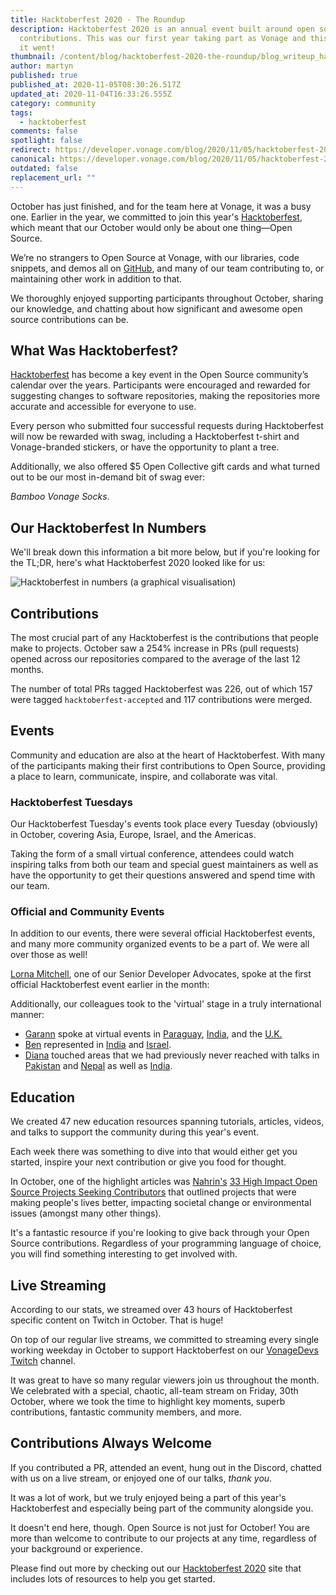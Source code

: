 ```yaml
---
title: Hacktoberfest 2020 - The Roundup
description: Hacktoberfest 2020 is an annual event built around open source
  contributions. This was our first year taking part as Vonage and this is how
  it went!
thumbnail: /content/blog/hacktoberfest-2020-the-roundup/blog_writeup_hacktoberfest_2020_1200x600.png
author: martyn
published: true
published_at: 2020-11-05T08:30:26.517Z
updated_at: 2020-11-04T16:33:26.555Z
category: community
tags:
  - hacktoberfest
comments: false
spotlight: false
redirect: https://developer.vonage.com/blog/2020/11/05/hacktoberfest-2020-the-roundup
canonical: https://developer.vonage.com/blog/2020/11/05/hacktoberfest-2020-the-roundup
outdated: false
replacement_url: ""
---
```

October has just finished, and for the team here at Vonage, it was a busy one. Earlier in the year, we committed to join this year's [Hacktoberfest](https://nexmo.dev/2GZcyHc), which meant that our October would only be about one thing—Open Source.

We’re no strangers to Open Source at Vonage, with our libraries, code snippets, and demos all on [GitHub](https://github.com/vonage), and many of our team contributing to, or maintaining other work in addition to that.

We thoroughly enjoyed supporting participants throughout October, sharing our knowledge, and chatting about how significant and awesome open source contributions can be.

## What Was Hacktoberfest?

[Hacktoberfest](https://nexmo.dev/2GZcyHc) has become a key event in the Open Source community’s calendar over the years. Participants were encouraged and rewarded for suggesting changes to software repositories, making the repositories more accurate and accessible for everyone to use.

Every person who submitted four successful requests during Hacktoberfest will now be rewarded with swag, including a Hacktoberfest t-shirt and Vonage-branded stickers, or have the opportunity to plant a tree.

Additionally, we also offered $5 Open Collective gift cards and what turned out to be our most in-demand bit of swag ever:

*Bamboo Vonage Socks*.

## Our Hacktoberfest In Numbers

We'll break down this information a bit more below, but if you're looking for the TL;DR, here's what Hacktoberfest 2020 looked like for us:

![Hacktoberfest in numbers (a graphical visualisation)](/content/blog/hacktoberfest-2020-the-roundup/hacktoberfest_visualised.png "Hacktoberfest in numbers (a graphical visualisation)")

## Contributions

The most crucial part of any Hacktoberfest is the contributions that people make to projects. October saw a 254% increase in PRs (pull requests) opened across our repositories compared to the average of the last 12 months.

The number of total PRs tagged Hacktoberfest was 226, out of which 157 were tagged `hacktoberfest-accepted` and 117 contributions were merged.

## Events

Community and education are also at the heart of Hacktoberfest. With many of the participants making their first contributions to Open Source, providing a place to learn, communicate, inspire, and collaborate was vital.

### Hacktoberfest Tuesdays

Our Hacktoberfest Tuesday's events took place every Tuesday (obviously) in October, covering Asia, Europe, Israel, and the Americas.

Taking the form of a small virtual conference, attendees could watch inspiring talks from both our team and special guest maintainers as well as have the opportunity to get their questions answered and spend time with our team.

### Official and Community Events

In addition to our events, there were several official Hacktoberfest events, and many more community organized events to be a part of. We were all over those as well!

[Lorna Mitchell](https://twitter.com/lornajane), one of our Senior Developer Advocates, spoke at the first official Hacktoberfest event earlier in the month:

<youtube id="pASY8b8QWcs"></youtube>

Additionally, our colleagues took to the 'virtual' stage in a truly international manner:

* [Garann](https://twitter.com/garannm) spoke at virtual events in [Paraguay](https://organize.mlh.io/participants/events/4702-hacktoberfest-online-asuncion-2020), [India](https://organize.mlh.io/participants/events/5055-iiit-sonepat-hacktoberfest-meetup), and the [U.K.](https://organize.mlh.io/participants/events/4411-virtual-hacktoberfest-2020-r-u-hacking)
* [Ben](https://twitter.com/rabbigreenberg) represented in [India](https://organize.mlh.io/participants/events/4525-acm-juit-open-source-season-hacktoberfest-meetup) and [Israel](https://www.facebook.com/events/1861470224026415).
* [Diana](https://twitter.com/cotufa82) touched areas that we had previously never reached with talks in [Pakistan](https://organize.mlh.io/participants/events/4762-hacktoberfest-karachi) and [Nepal](https://organize.mlh.io/participants/events/4275-hacktoberfest-meetup-nepal) as well as [India](https://organize.mlh.io/participants/events/4525-acm-juit-open-source-season-hacktoberfest-meetup).

## Education

We created 47 new education resources spanning tutorials, articles, videos, and talks to support the community during this year's event.

Each week there was something to dive into that would either get you started, inspire your next contribution or give you food for thought.

In October, one of the highlight articles was [Nahrin's](https://twitter.com/nahrinjalal) [33 High Impact Open Source Projects Seeking Contributors](https://www.nexmo.com/blog/2020/10/16/33-high-impact-open-source-projects-seeking-contributors) that outlined projects that were making people's lives better, impacting societal change or environmental issues (amongst many other things).

It's a fantastic resource if you're looking to give back through your Open Source contributions. Regardless of your programming language of choice, you will find something interesting to get involved with.

## Live Streaming

According to our stats, we streamed over 43 hours of Hacktoberfest specific content on Twitch in October. That is huge!

On top of our regular live streams, we committed to streaming every single working weekday in October to support Hacktoberfest on our [VonageDevs Twitch](https://www.twitch.tv/vonagedevs) channel.

It was great to have so many regular viewers join us throughout the month. We celebrated with a special, chaotic, all-team stream on Friday, 30th October, where we took the time to highlight key moments, superb contributions, fantastic community members, and more.

<youtube id="9T4SS1TceCg"></youtube>

## Contributions Always Welcome

If you contributed a PR, attended an event, hung out in the Discord, chatted with us on a live stream, or enjoyed one of our talks, *thank you*.

It was a lot of work, but we truly enjoyed being a part of this year's Hacktoberfest and especially being part of the community alongside you.

It doesn't end here, though. Open Source is not just for October! You are more than welcome to contribute to our projects at any time, regardless of your background or experience.

Please find out more by checking out our [Hacktoberfest 2020](https://nexmo.dev/2GZcyHc) site that includes lots of resources to help you get started.
